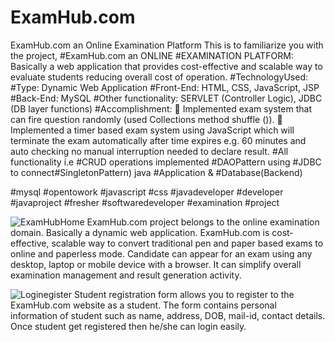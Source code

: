 # ExamHub.com
ExamHub.com an Online Examination Platform
This is to familiarize you with the project,
#ExamHub.com an ONLINE #EXAMINATION PLATFORM: Basically a web application that provides cost-effective and scalable way to evaluate students reducing overall cost of operation.
#TechnologyUsed:
#Type: Dynamic Web Application
#Front-End: HTML, CSS, JavaScript, JSP
#Back-End: MySQL
#Other functionality: SERVLET (Controller Logic), JDBC (DB layer functions)
#Accomplishment:
 Implemented exam system that can fire question randomly (used Collections method shuffle ()).
 Implemented a timer based exam system using JavaScript which will terminate the exam automatically after time expires e.g. 60 minutes and auto checking no manual interruption needed to declare result.
#All functionality i.e #CRUD operations implemented #DAOPattern using #JDBC to connect#SingletonPattern) java #Application & #Database(Backend)

#mysql #opentowork #javascript #css #javadeveloper #developer #javaproject #fresher #softwaredeveloper #examination #project

![ExamHubHome](https://user-images.githubusercontent.com/60310009/90327158-5c0ed180-dfae-11ea-9945-774a9427ca61.jpg)
 ExamHub.com project belongs to the online examination domain. Basically a dynamic web application. 
 ExamHub.com is cost-effective, scalable way to convert traditional pen and paper based exams to online and paperless mode. 
 Candidate can appear for an exam using any desktop, laptop or mobile device with a browser.
 It can simplify overall examination management and result generation activity.

![Loginegister](https://user-images.githubusercontent.com/60310009/90326807-7646b080-dfaa-11ea-97e3-6000462c43c1.jpg)
Student registration form allows you to register to the ExamHub.com website as a student. The form contains personal information of student such as name, address, DOB, mail-id, contact
details. Once student get registered then he/she can login easily.





